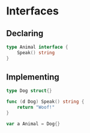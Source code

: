 # Interfaces

## Declaring

```go
type Animal interface {
    Speak() string
}
```

## Implementing 

```go
type Dog struct{}

func (d Dog) Speak() string {
    return "Woof!"
}

var a Animal = Dog{}
```
